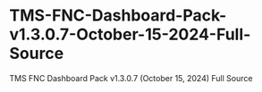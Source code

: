# TMS-FNC-Dashboard-Pack-v1.3.0.7-October-15-2024-Full-Source
TMS FNC Dashboard Pack v1.3.0.7 (October 15, 2024) Full Source

